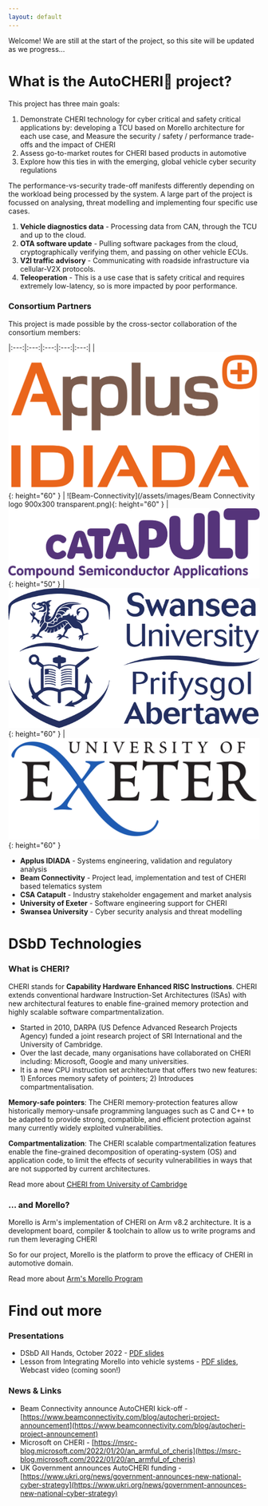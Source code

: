 ```yaml
---
layout: default
---
```


Welcome! We are still at the start of the project, so this site will be updated as we progress... 


# What is the AutoCHERI🍒 project?

This project has three main goals:

1. Demonstrate CHERI technology for cyber critical and safety critical applications by: 
     developing a TCU based on Morello architecture for each use case, and
     Measure the security / safety / performance trade-offs and the impact of CHERI
1. Assess go-to-market routes for CHERI based products in automotive
1. Explore how this ties in with the emerging, global vehicle cyber security regulations

The performance-vs-security trade-off manifests differently depending on the workload being processed by the system. A large part of the project is focussed on analysing, threat modelling and implementing four specific use cases. 

1. **Vehicle diagnostics data** - Processing data from CAN, through the TCU and up to the cloud.
1. **OTA software update** - Pulling software packages from the cloud, cryptographically verifying them, and passing on other vehicle ECUs.
1. **V2I traffic advisory** - Communicating with roadside infrastructure via cellular-V2X protocols.
1. **Teleoperation** - This is a use case that is safety critical and requires extremely low-latency, so is more impacted by poor performance.


### Consortium Partners

This project is made possible by the cross-sector collaboration of the consortium members:

|:---:|:---:|:---:|:---:|:---:|
|![Applus-IDIADA](/assets/images/Applus+_IDIADA_Logo.png){: height="60" } | ![Beam-Connectivity](/assets/images/Beam Connectivity logo 900x300 transparent.png){: height="60" } | ![Beam-Connectivity](/assets/images/CSA-Catapult-transparent.png){: height="50" } | ![Beam-Connectivity](/assets/images/swansea-university-2017.en.png){: height="60" } | ![Beam-Connectivity](/assets/images/Uni_Exeter.svg.png){: height="60" }

* **Applus IDIADA** - Systems engineering, validation and regulatory analysis
* **Beam Connectivity** - Project lead, implementation and test of CHERI based telematics system
* **CSA Catapult** - Industry stakeholder engagement and market analysis
* **University of Exeter** - Software engineering support for CHERI
* **Swansea University** - Cyber security analysis and threat modelling



# DSbD Technologies 

### What is CHERI?

CHERI stands for **Capability Hardware Enhanced RISC Instructions**. CHERI extends conventional hardware Instruction-Set Architectures (ISAs) with new architectural features to enable fine-grained memory protection and highly scalable software compartmentalization. 

* Started in 2010, DARPA (US Defence Advanced Research Projects Agency) funded a joint research project of SRI International and the University of Cambridge.
* Over the last decade, many organisations have collaborated on CHERI including: Microsoft, Google and many universities.
* It is a new CPU instruction set architecture that offers two new features: 1) Enforces memory safety of pointers; 2) Introduces compartmentalisation.

**Memory-safe pointers**: The CHERI memory-protection features allow historically memory-unsafe programming languages such as C and C++ to be adapted to provide strong, compatible, and efficient protection against many currently widely exploited vulnerabilities. 

**Compartmentalization**: The CHERI scalable compartmentalization features enable the fine-grained decomposition of operating-system (OS) and application code, to limit the effects of security vulnerabilities in ways that are not supported by current architectures. 

Read more about [CHERI from University of Cambridge](https://www.cl.cam.ac.uk/research/security/ctsrd/cheri)

### ... and Morello?

Morello is Arm's implementation of CHERI on Arm v8.2 architecture.
It is a development board, compiler & toolchain to allow us to write programs and run them leveraging CHERI

So for our project, Morello is the platform to prove the efficacy of CHERI in automotive domain.

Read more about [Arm's Morello Program](https://www.arm.com/architecture/cpu/morello    )

# Find out more

### Presentations

* DSbD All Hands, October 2022 - [PDF slides](https://beam-infra-public-bucket-s3bucket-w7tdylcrnx9g.s3.eu-west-1.amazonaws.com/blog-assets/DSbD+All+Hands+Oct+2022+-+AutoCHERI+update.pdf)
* Lesson from Integrating Morello into vehicle systems - [PDF slides](https://beam-infra-public-bucket-s3bucket-w7tdylcrnx9g.s3.eu-west-1.amazonaws.com/blog-assets/Beam+Connectivity+-+Lessons+from+Integrating+Morello+into+Vehicle+System.pdf), Webcast video (coming soon!)


### News & Links

* Beam Connectivity announce AutoCHERI kick-off - [https://www.beamconnectivity.com/blog/autocheri-project-announcement](https://www.beamconnectivity.com/blog/autocheri-project-announcement)
* Microsoft on CHERI - [https://msrc-blog.microsoft.com/2022/01/20/an_armful_of_cheris](https://msrc-blog.microsoft.com/2022/01/20/an_armful_of_cheris)
* UK Government announces AutoCHERI funding - [https://www.ukri.org/news/government-announces-new-national-cyber-strategy](https://www.ukri.org/news/government-announces-new-national-cyber-strategy)
